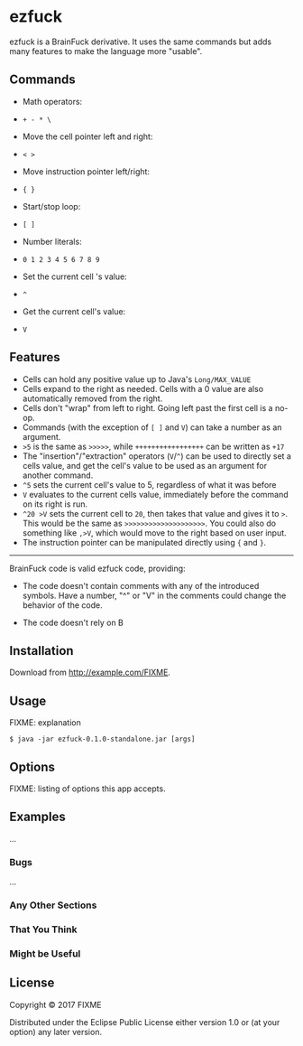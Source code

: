 # ezfuck

ezfuck is a BrainFuck derivative. It uses the same commands but adds many features to make the language more "usable".

## Commands

 - Math operators:
  - `+ - * \`

 - Move the cell pointer left and right:
  - `< >`

 - Move instruction pointer left/right:
  - `{ }`

 - Start/stop loop:
  - `[ ]`

 - Number literals:
  - `0 1 2 3 4 5 6 7 8 9`

 - Set the current cell 's value:
  - `^`

 - Get the current cell's value:
  - `V`

## Features

 - Cells can hold any positive value up to Java's `Long/MAX_VALUE`
 - Cells expand to the right as needed. Cells with a 0 value are also automatically removed from the right.
 - Cells don't "wrap" from left to right. Going left past the first cell is a no-op.
 - Commands (with the exception of `[ ]` and `V`) can take a number as an argument.
  - `>5` is the same as `>>>>>`, while `+++++++++++++++++` can be written as `+17`
 - The "insertion"/"extraction" operators (`V`/`^`) can be used to directly set a cells value, and get the cell's value to be used as an argument for another command.
  - `^5` sets the current cell's value to 5, regardless of what it was before
  - `V` evaluates to the current cells value, immediately before the command on its right is run.
  - `^20 >V` sets the current cell to `20`, then takes that value and gives it to `>`. This would be the same as `>>>>>>>>>>>>>>>>>>>>`. You could also do something like `,>V`, which would move to the right based on user input.
  - The instruction pointer can be manipulated directly using `{` and `}`.

- - - - -

BrainFuck code is valid ezfuck code, providing:

 - The code doesn't contain comments with any of the introduced symbols. Have a number, "^" or "V" in the comments could change the behavior of the code.

 - The code doesn't rely on B


## Installation

Download from http://example.com/FIXME.

## Usage

FIXME: explanation

    $ java -jar ezfuck-0.1.0-standalone.jar [args]

## Options

FIXME: listing of options this app accepts.

## Examples

...

### Bugs

...

### Any Other Sections
### That You Think
### Might be Useful

## License

Copyright © 2017 FIXME

Distributed under the Eclipse Public License either version 1.0 or (at
your option) any later version.
